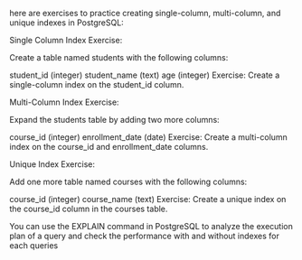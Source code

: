 here are exercises to practice creating single-column, multi-column, and unique indexes in PostgreSQL:

Single Column Index Exercise:

Create a table named students with the following columns:

student_id (integer)
student_name (text)
age (integer)
Exercise: Create a single-column index on the student_id column.

Multi-Column Index Exercise:

Expand the students table by adding two more columns:

course_id (integer)
enrollment_date (date)
Exercise: Create a multi-column index on the course_id and enrollment_date columns.

Unique Index Exercise:

Add one more table named courses with the following columns:

course_id (integer)
course_name (text)
Exercise: Create a unique index on the course_id column in the courses table.

You can use the EXPLAIN command in PostgreSQL to analyze the execution plan of a query and check the performance with and without indexes for each queries
